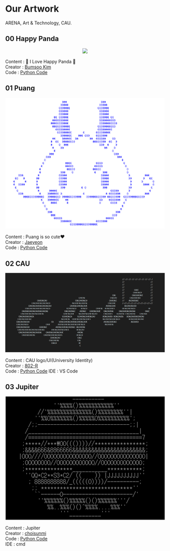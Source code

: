 # Our Artwork

ARENA, Art & Technology, CAU.

## 00 Happy Panda

<p align="center">
<img src="00-Happy-Panda/Happy-Panda.jpg">
</p>

Content : 🐼 I Love Happy Panda 🐼 <br>
Creator : [Bumsoo Kim](https://github.com/gh-BumsooKim) <br>
Code : [Python Code](00-Happy-Panda/Happy-Panda.py) <br>

## 01 Puang

<p align="center">
<img src="01-Puang/Puang.PNG">
</p>

Content : Puang is so cute❤ <br>
Creator : [Jaeyeon](https://github.com/Luna-Jaeyeon) <br>
Code : [Python Code](01-Puang/Puang.py) <br>

## 02 CAU

<p align="center">
<img src="02-CAU/CAU.jpg">
</p>

Content : CAU logo/UI(University Identity) <br>
Creator : [802-R](https://github.com/802-R) <br>
Code : [Python Code](02-CAU/CAU.py)
IDE : VS Code

## 03 Jupiter

<p align="center">
<img src="03-Jupiter/Jupiter.PNG">
</p>

Content : Jupiter <br>
Creator : [choisunmi](https://github.com/choisunmi00) <br>
Code : [Python Code](03-Jupiter/Jupiter.py) <br>
IDE : cmd
